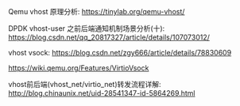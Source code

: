 
Qemu vhost 原理分析: https://tinylab.org/qemu-vhost/

DPDK vhost-user 之前后端通知机制场景分析(十): https://blog.csdn.net/qq_20817327/article/details/107073012/


vhost vsock: https://blog.csdn.net/zgy666/article/details/78830609

https://wiki.qemu.org/Features/VirtioVsock

vhost前后端(vhost_net/virtio_net)转发流程详解: http://blog.chinaunix.net/uid-28541347-id-5864269.html

